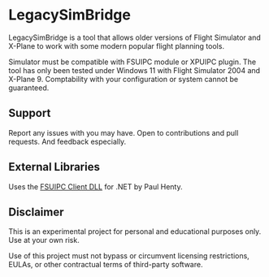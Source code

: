 # LegacySimBridge

LegacySimBridge is a tool that allows older versions of Flight Simulator and X-Plane to work with some modern popular flight planning tools.

Simulator must be compatible with FSUIPC module or XPUIPC plugin. The tool has only been tested under Windows 11 with Flight Simulator 2004 and X-Plane 9. Comptability with your configuration or system cannot be guaranteed.

## Support

Report any issues with you may have. Open to contributions and pull requests. And feedback especially.

## External Libraries

Uses the [FSUIPC Client DLL](http://fsuipc.paulhenty.com/#licence) for .NET by Paul Henty.

## Disclaimer

This is an experimental project for personal and educational purposes only. Use at your own risk.

Use of this project must not bypass or circumvent licensing restrictions, EULAs, or other contractual terms of third-party software.
